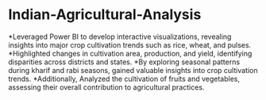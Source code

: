 # Indian-Agricultural-Analysis
*Leveraged Power BI to develop interactive visualizations, revealing insights into major crop cultivation trends such as rice, wheat, and pulses.
*Highlighted changes in cultivation area, production, and yield, identifying disparities across districts and states.
*By exploring seasonal patterns during kharif and rabi seasons, gained valuable insights into crop cultivation trends.
*Additionally, Analyzed the cultivation of fruits and vegetables, assessing their overall contribution to agricultural practices.
